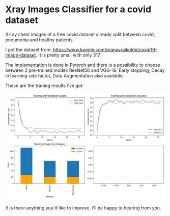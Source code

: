 # Xray Images Classifier for a covid dataset

X-ray chest images of a free covid dataset already split between covid, pneumonia and healthy patients

I got the dataset from: https://www.kaggle.com/pranavraikokte/covid19-image-dataset. It is pretty small with only 317.

The implementation is done in Pytorch and there is a possibility to choose between 2 pre-trained model: ResNet50 and VGG-16. Early stopping, Decay in learning rate factor, Data Augmentation also available.

These are the traning results i've got:

![alt text](https://github.com/chacoff/XrayImagesClassifier/blob/main/data/metrics0.png?raw=true)

If is there anything you'd like to improve, i'll be happy to hearing from you.
